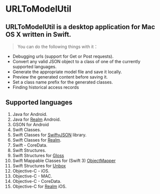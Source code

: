 # URLToModelUtil
## URLToModelUtil is a desktop application for Mac OS X written in Swift. 

> You can do the following things with it：
* Debugging urls (support for Get or Post requests).
* Convert any valid JSON object to a class of one of the currently supported languages.
* Generate the appropriate model file and save it locally.
* Preview the generated content before saving it.
* Set a class name prefix for the generated classes.
* Finding historical access records

## Supported languages

1. Java for Android.
2. Java for [Realm](http://realm.io) Android.
3. GSON for Android
4. Swift Classes.
5. Swift Classes for [SwiftyJSON](https://github.com/SwiftyJSON/SwiftyJSON) library.
6. Swift Classes for [Realm](http://realm.io).
7. Swift - CoreData.
8. Swift Structures.
9. Swift Structures for [Gloss](https://github.com/hkellaway/Gloss)
10. Swift Mappable Classes for (Swift 3) [ObjectMapper](https://github.com/Hearst-DD/ObjectMapper)
11. Swift Structures for [Unbox](https://github.com/JohnSundell/Unbox)
12. Objective-C - iOS.
13. Objective-C - MAC.
14. Objective-C - CoreData.
15. Objective-C for [Realm](http://realm.io) iOS.
